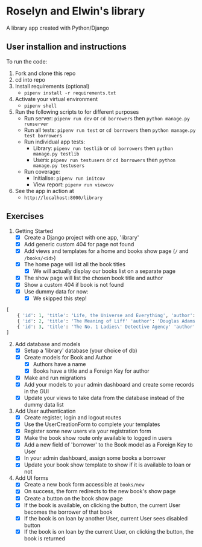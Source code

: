 # Roselyn and Elwin's library

A library app created with Python/Django

## User installion and instructions
To run the code:
1. Fork and clone this repo
2. cd into repo
3. Install requirements (optional)
   - `pipenv install -r requirements.txt`
4. Activate your virtual environment
   - `pipenv shell`
4. Run the following scripts to for different purposes
   - Run server: `pipenv run dev` or `cd borrowers` then `python manage.py runserver` 
   - Run all tests: `pipenv run test` or `cd borrowers` then `python manage.py test borrowers`
   - Run individual app tests:
      - Library: `pipenv run testlib` or `cd borrowers` then `python manage.py testlib`
      - Users: `pipenv run testusers` or `cd borrowers` then `python manage.py testusers`
   - Run coverage:
      - Initialise: `pipenv run initcov`
      - View report: `pipenv run viewcov`
5. See the app in action at
   - `http://localhost:8000/library`

## Exercises
1. Getting Started
   - [x] Create a Django project with one app, 'library'
   - [x] Add generic custom 404 for page not found
   - [x] Add views and templates for a home and books show page (`/` and `/books/<id>`)
   - [x] The home page will list all the book titles
      - [x] We will actually display our books list on a separate page
   - [x] The show page will list the chosen book title and author
   - [x] Show a custom 404 if book is not found
   - [x] Use dummy data for now:
      - [x] We skipped this step!
```python
[
    { 'id': 1, 'title': 'Life, the Universe and Everything', 'author': 'Douglas Adams'},
    { 'id': 2, 'title': 'The Meaning of Liff' 'author': 'Douglas Adams'},
    { 'id': 3, 'title': 'The No. 1 Ladies\' Detective Agency' 'author': 'Alexander McCall Smith'}
]
```

2. Add database and models
   - [x] Setup a 'library' database (your choice of db) 
   - [x] Create models for Book and Author
     - [x] Authors have a name
     - [x] Books have a title and a Foreign Key for author
   - [x] Make and run migrations
   - [x] Add your models to your admin dashboard and create some records in the GUI
   - [x] Update your views to take data from the database instead of the dummy data list

3. Add User authentication
   - [x] Create register, login and logout routes
   - [x] Use the UserCreationForm to complete your templates
   - [x] Register some new users via your registration form
   - [x] Make the book show route only available to logged in users
   - [x] Add a new field of 'borrower' to the Book model as a Foreign Key to User
   - [x] In your admin dashboard, assign some books a borrower
   - [x] Update your book show template to show if it is available to loan or not
  
4. Add UI forms
   - [x] Create a new book form accessible at `books/new`
   - [x] On success, the form redirects to the new book's show page
   - [x] Create a button on the book show page
   - [x] If the book is available, on clicking the button, the current User becomes the borrower of that book
   - [x] If the book is on loan by another User, current User sees disabled button
   - [x] If the book is on loan by the current User, on clicking the button, the book is returned